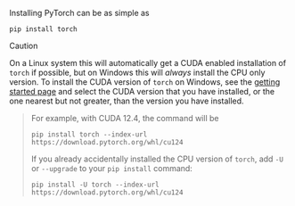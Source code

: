 Installing PyTorch can be as simple as
```shell
pip install torch
```

> [!caution]
On a Linux system this will automatically get a CUDA enabled installation of `torch` if possible, but on Windows this will _always_ install the CPU only version. To install the CUDA version of `torch` on Windows, see the [getting started page](https://pytorch.org/get-started/locally/) and select the CUDA version that you have installed, or the one nearest but not greater, than the version you have installed.
> For example, with CUDA 12.4, the command will be
> ```shell
> pip install torch --index-url https://download.pytorch.org/whl/cu124
> ```
> If you already accidentally installed the CPU version of `torch`, add `-U` or `--upgrade` to your `pip install` command:
> ```shell
> pip install -U torch --index-url https://download.pytorch.org/whl/cu124
> ```